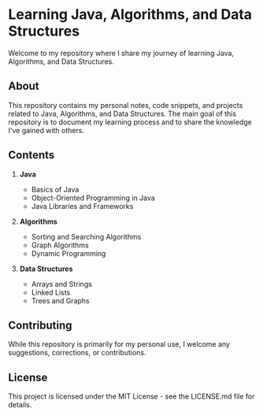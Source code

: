 
# Learning Java, Algorithms, and Data Structures

Welcome to my repository where I share my journey of learning Java, Algorithms, and Data Structures.

## About

This repository contains my personal notes, code snippets, and projects related to Java, Algorithms, and Data Structures. The main goal of this repository is to document my learning process and to share the knowledge I've gained with others.

## Contents

1. **Java**
   - Basics of Java
   - Object-Oriented Programming in Java
   - Java Libraries and Frameworks

2. **Algorithms**
   - Sorting and Searching Algorithms
   - Graph Algorithms
   - Dynamic Programming

3. **Data Structures**
   - Arrays and Strings
   - Linked Lists
   - Trees and Graphs

## Contributing

While this repository is primarily for my personal use, I welcome any suggestions, corrections, or contributions.

## License

This project is licensed under the MIT License - see the LICENSE.md file for details.

